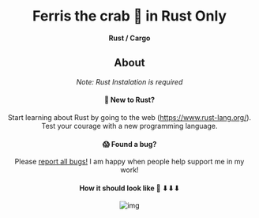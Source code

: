 <div align="center">
  <h1>Ferris the crab 🦀️ in Rust Only</h1>

  <p>
    <strong>Rust / Cargo </strong>
  </p>


## About

*Note: Rust Instalation is required*

#### 🤠 New to Rust?

Start learning about Rust by going to the web (https://www.rust-lang.org/). Test your courage with a new programming language.


#### 😱 Found a bug?

Please [report all bugs!](https://github.com/Road-Block-coder/Rust_ferris_crab/issues) I am happy when people help support me in my work!

#### How it should look like 🦀️ ⬇⬇⬇ 
![img](https://user-images.githubusercontent.com/101880168/195452934-f522cb9f-be53-472f-af68-b90a6dc4da62.png)





